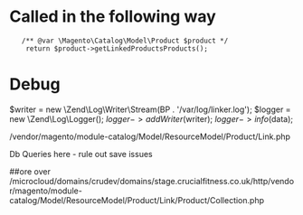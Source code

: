 # Called in the following way

       /** @var \Magento\Catalog\Model\Product $product */
        return $product->getLinkedProductsProducts();


# Debug

$writer = new \Zend\Log\Writer\Stream(BP . '/var/log/linker.log');
$logger = new \Zend\Log\Logger();
$logger->addWriter($writer);
$logger->info($data);  

/vendor/magento/module-catalog/Model/ResourceModel/Product/Link.php 

Db Queries here - rule out save issues

##ore over
/microcloud/domains/crudev/domains/stage.crucialfitness.co.uk/http/vendor/magento/module-catalog/Model/ResourceModel/Product/Link/Product/Collection.php